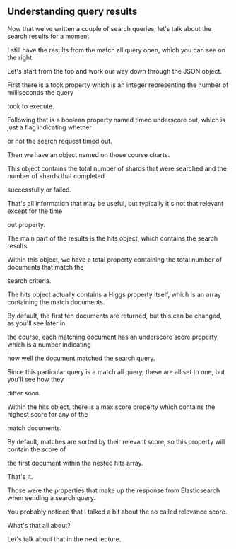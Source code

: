 ## Understanding query results

Now that we've written a couple of search queries, let's talk about the search results for a moment.

I still have the results from the match all query open, which you can see on the right.

Let's start from the top and work our way down through the JSON object.

First there is a took property which is an integer representing the number of milliseconds the query

took to execute.

Following that is a boolean property named timed underscore out, which is just a flag indicating whether

or not the search request timed out.

Then we have an object named on those course charts.

This object contains the total number of shards that were searched and the number of shards that completed

successfully or failed.

That's all information that may be useful, but typically it's not that relevant except for the time

out property.

The main part of the results is the hits object, which contains the search results.

Within this object, we have a total property containing the total number of documents that match the

search criteria.

The hits object actually contains a Higgs property itself, which is an array containing the match documents.

By default, the first ten documents are returned, but this can be changed, as you'll see later in

the course, each matching document has an underscore score property, which is a number indicating

how well the document matched the search query.

Since this particular query is a match all query, these are all set to one, but you'll see how they

differ soon.

Within the hits object, there is a max score property which contains the highest score for any of the

match documents.

By default, matches are sorted by their relevant score, so this property will contain the score of

the first document within the nested hits array.

That's it.

Those were the properties that make up the response from Elasticsearch when sending a search query.

You probably noticed that I talked a bit about the so called relevance score.

What's that all about?

Let's talk about that in the next lecture.